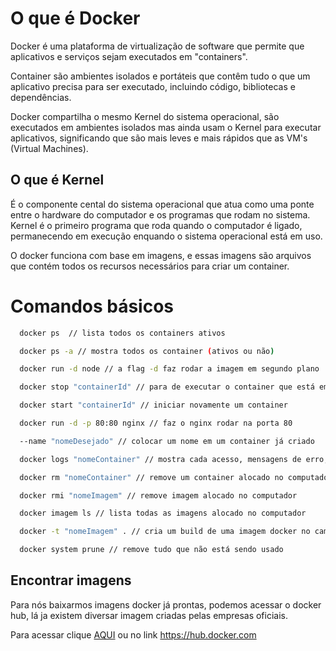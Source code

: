 
# O que é Docker

Docker é uma plataforma de virtualização de software que permite que aplicativos e serviços sejam executados em "containers".

Container são ambientes isolados e portáteis que contêm tudo o que um aplicativo precisa para ser executado, incluindo código, bibliotecas e dependências.

Docker compartilha o mesmo Kernel do sistema operacional, são executados em ambientes isolados mas ainda usam o Kernel para executar aplicativos, significando que são mais leves e mais rápidos que as VM's (Virtual Machines).

## O que é Kernel

É o componente cental do sistema operacional que atua como uma ponte entre o hardware do computador e os programas que rodam no sistema. Kernel é o primeiro programa que roda quando o computador é ligado, permanecendo em execução enquando o sistema operacional está em uso.

O docker funciona com base em imagens, e essas imagens são arquivos que contém todos os recursos necessários para criar um container.



# Comandos básicos





```bash
  docker ps  // lista todos os containers ativos
```

```bash
  docker ps -a // mostra todos os container (ativos ou não)
```

```bash
  docker run -d node // a flag -d faz rodar a imagem em segundo plano 
```

```bash
  docker stop "containerId" // para de executar o container que está em segundo plano 
```

```bash
  docker start "containerId" // iniciar novamente um container
```

```bash
  docker run -d -p 80:80 nginx // faz o nginx rodar na porta 80  
```


```bash
  --name "nomeDesejado" // colocar um nome em um container já criado
```

```bash
  docker logs "nomeContainer" // mostra cada acesso, mensagens de erro, inicilização...
```

```bash
  docker rm "nomeContainer" // remove um container alocado no computador
```

```bash
  docker rmi "nomeImagem" // remove imagem alocado no computador
```

```bash
  docker imagem ls // lista todas as imagens alocado no computador 
```

```bash
  docker -t "nomeImagem" . // cria um build de uma imagem docker no caminho atual 
```

```bash
  docker system prune // remove tudo que não está sendo usado
```


## Encontrar imagens 

Para nós baixarmos imagens docker já prontas, podemos acessar o docker hub, lá ja existem diversar imagem criadas pelas empresas oficiais.

Para acessar clique [AQUI](https://hub.docker.com) ou no link https://hub.docker.com

